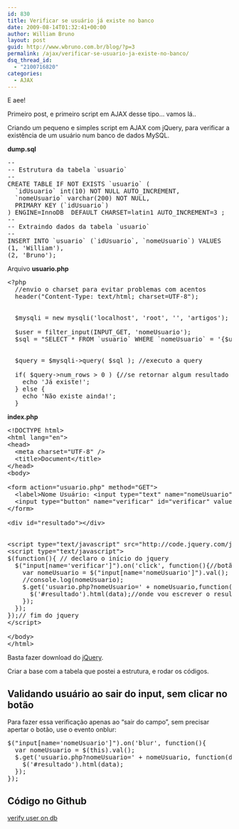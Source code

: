 ```yaml
---
id: 830
title: Verificar se usuário já existe no banco
date: 2009-08-14T01:32:41+00:00
author: William Bruno
layout: post
guid: http://www.wbruno.com.br/blog/?p=3
permalink: /ajax/verificar-se-usuario-ja-existe-no-banco/
dsq_thread_id:
  - "2100716820"
categories:
  - AJAX
---
```

E aee!

Primeiro post, e primeiro script em AJAX desse tipo&#8230; vamos lá..

Criando um pequeno e simples script em AJAX com jQuery, para verificar a existência de um usuário num banco de dados MySQL.

**dump.sql**

<pre>--
-- Estrutura da tabela `usuario`
--
CREATE TABLE IF NOT EXISTS `usuario` (
  `idUsuario` int(10) NOT NULL AUTO_INCREMENT,
  `nomeUsuario` varchar(200) NOT NULL,
  PRIMARY KEY (`idUsuario`)
) ENGINE=InnoDB  DEFAULT CHARSET=latin1 AUTO_INCREMENT=3 ;
--
-- Extraindo dados da tabela `usuario`
--
INSERT INTO `usuario` (`idUsuario`, `nomeUsuario`) VALUES
(1, 'William'),
(2, 'Bruno');
</pre>

Arquivo **usuario.php**

<pre>&lt;?php
  //envio o charset para evitar problemas com acentos
  header("Content-Type: text/html; charset=UTF-8");


  $mysqli = new mysqli('localhost', 'root', '', 'artigos');

  $user = filter_input(INPUT_GET, 'nomeUsuario');
  $sql = "SELECT * FROM `usuario` WHERE `nomeUsuario` = '{$user}'"; //monto a query


  $query = $mysqli->query( $sql ); //executo a query

  if( $query->num_rows > 0 ) {//se retornar algum resultado
    echo 'Já existe!';
  } else {
    echo 'Não existe ainda!';
  }
</pre>

**index.php**

<pre>&lt;!DOCTYPE html>
&lt;html lang="en">
&lt;head>
  &lt;meta charset="UTF-8" />
  &lt;title>Document&lt;/title>
&lt;/head>
&lt;body>

&lt;form action="usuario.php" method="GET">
  &lt;label>Nome Usuário: &lt;input type="text" name="nomeUsuario" />&lt;/label>
  &lt;input type="button" name="verificar" id="verificar" value="verificar" />
&lt;/form>

&lt;div id="resultado">&lt;/div>


&lt;script type="text/javascript" src="http://code.jquery.com/jquery-1.11.3.min.js">&lt;/script>
&lt;script type="text/javascript">
$(function(){ // declaro o início do jquery
  $("input[name='verificar']").on('click', function(){//botão para disparar a ação
    var nomeUsuario = $("input[name='nomeUsuario']").val();
    //console.log(nomeUsuario);
    $.get('usuario.php?nomeUsuario=' + nomeUsuario,function(data){
      $('#resultado').html(data);//onde vou escrever o resultado
    });
  });
});// fim do jquery
&lt;/script>

&lt;/body>
&lt;/html>
</pre>

Basta fazer download do <a title="Link externo" rel="nofollow external" href="http://jquery.com/download/">jQuery</a>.

Criar a base com a tabela que postei a estrutura, e rodar os códigos.

<span style="font-family: Consolas; color: #000088; font-size: small;"><span style="line-height: 12px; white-space: pre;"></p> 

<h2>
  Validando usuário ao sair do input, sem clicar no botão
</h2>

<p>
  Para fazer essa verificação apenas ao &#8220;sair do campo&#8221;, sem precisar apertar o botão, use o evento onblur:
</p>

<pre>$("input[name='nomeUsuario']").on('blur', function(){
  var nomeUsuario = $(this).val();
  $.get('usuario.php?nomeUsuario=' + nomeUsuario, function(data){
    $('#resultado').html(data);
  });
});</pre>

<p>
  </span></span>
</p>

<h2>
  Código no Github
</h2>

<p>
  <a href="https://github.com/wbruno/examples/tree/gh-pages/verify-user-on-db/">verify user on db</a>
</p>